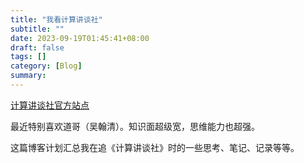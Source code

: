 ```yaml
---
title: "我看计算讲谈社"
subtitle: ""
date: 2023-09-19T01:45:41+08:00
draft: false
tags: []
category: [Blog]
summary: 
---
```


[计算讲谈社官方站点](https://talk.aliyun.com/computing)

最近特别喜欢道哥（吴翰清）。知识面超级宽，思维能力也超强。

这篇博客计划汇总我在追《计算讲谈社》时的一些思考、笔记、记录等等。
